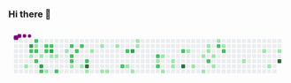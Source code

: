### Hi there 👋

<!--
**duytient31/duytient31** is a ✨ _special_ ✨ repository because its `README.md` (this file) appears on your GitHub profile.

Here are some ideas to get you started:

- 🔭 I’m currently working on ...
- 🌱 I’m currently learning ...
- 👯 I’m looking to collaborate on ...
- 🤔 I’m looking for help with ...
- 💬 Ask me about ...
- 📫 How to reach me: ...
- 😄 Pronouns: ...
- ⚡ Fun fact: ...
-->

<svg viewBox="-16 -32 880 192" width="880" height="192" xmlns="http://www.w3.org/2000/svg"><style>@keyframes c0{15.25%{fill:var(--c1)}15.27%,to{fill:var(--ce)}}@keyframes c1{73.19%{fill:var(--c3)}73.21%,to{fill:var(--ce)}}@keyframes c2{68.44%{fill:var(--c2)}68.46%,to{fill:var(--ce)}}@keyframes c3{1.43%{fill:var(--c1)}1.45%,to{fill:var(--ce)}}@keyframes c4{47.62%{fill:var(--c2)}47.64%,to{fill:var(--ce)}}@keyframes c5{47.41%{fill:var(--c1)}47.43%,to{fill:var(--ce)}}@keyframes c6{68.24%{fill:var(--c2)}68.26%,to{fill:var(--ce)}}@keyframes c7{69.06%{fill:var(--c2)}69.08%,to{fill:var(--ce)}}@keyframes c8{1.85%{fill:var(--c1)}1.87%,to{fill:var(--ce)}}@keyframes c9{71.12%{fill:var(--c3)}71.14%,to{fill:var(--ce)}}@keyframes ca{69.68%{fill:var(--c2)}69.7%,to{fill:var(--ce)}}@keyframes cb{48.24%{fill:var(--c2)}48.26%,to{fill:var(--ce)}}@keyframes cc{67.83%{fill:var(--c2)}67.85%,to{fill:var(--ce)}}@keyframes cd{13.8%{fill:var(--c1)}13.82%,to{fill:var(--ce)}}@keyframes ce{48.44%{fill:var(--c2)}48.46%,to{fill:var(--ce)}}@keyframes cf{72.15%{fill:var(--c3)}72.17%,to{fill:var(--ce)}}@keyframes cg{2.26%{fill:var(--c1)}2.28%,to{fill:var(--ce)}}@keyframes ch{2.46%{fill:var(--c1)}2.48%,to{fill:var(--ce)}}@keyframes ci{70.3%{fill:var(--c2)}70.32%,to{fill:var(--ce)}}@keyframes cj{3.08%{fill:var(--c1)}3.1%,to{fill:var(--ce)}}@keyframes ck{49.27%{fill:var(--c2)}49.29%,to{fill:var(--ce)}}@keyframes cl{50.51%{fill:var(--c2)}50.53%,to{fill:var(--ce)}}@keyframes cm{50.71%{fill:var(--c2)}50.73%,to{fill:var(--ce)}}@keyframes cn{4.32%{fill:var(--c1)}4.34%,to{fill:var(--ce)}}@keyframes co{50.09%{fill:var(--c2)}50.11%,to{fill:var(--ce)}}@keyframes cp{49.68%{fill:var(--c2)}49.7%,to{fill:var(--ce)}}@keyframes cq{4.73%{fill:var(--c1)}4.75%,to{fill:var(--ce)}}@keyframes cr{51.33%{fill:var(--c2)}51.35%,to{fill:var(--ce)}}@keyframes cs{79.99%{fill:var(--c4)}80.01%,to{fill:var(--ce)}}@keyframes ct{5.14%{fill:var(--c1)}5.16%,to{fill:var(--ce)}}@keyframes cu{11.12%{fill:var(--c1)}11.14%,to{fill:var(--ce)}}@keyframes cv{10.51%{fill:var(--c1)}10.53%,to{fill:var(--ce)}}@keyframes cw{5.76%{fill:var(--c1)}5.78%,to{fill:var(--ce)}}@keyframes cx{5.97%{fill:var(--c1)}5.99%,to{fill:var(--ce)}}@keyframes cy{9.89%{fill:var(--c1)}9.91%,to{fill:var(--ce)}}@keyframes cz{52.98%{fill:var(--c2)}53%,to{fill:var(--ce)}}@keyframes c10{53.8%{fill:var(--c2)}53.82%,to{fill:var(--ce)}}@keyframes c11{7.41%{fill:var(--c1)}7.43%,to{fill:var(--ce)}}@keyframes c12{77.52%{fill:var(--c3)}77.54%,to{fill:var(--ce)}}@keyframes c13{7%{fill:var(--c1)}7.02%,to{fill:var(--ce)}}@keyframes c14{8.86%{fill:var(--c1)}8.88%,to{fill:var(--ce)}}@keyframes c15{8.65%{fill:var(--c1)}8.67%,to{fill:var(--ce)}}@keyframes c16{55.66%{fill:var(--c2)}55.68%,to{fill:var(--ce)}}@keyframes c17{23.29%{fill:var(--c1)}23.31%,to{fill:var(--ce)}}@keyframes c18{56.07%{fill:var(--c2)}56.09%,to{fill:var(--ce)}}@keyframes c19{22.88%{fill:var(--c1)}22.9%,to{fill:var(--ce)}}@keyframes c1a{21.43%{fill:var(--c1)}21.45%,to{fill:var(--ce)}}@keyframes c1b{22.26%{fill:var(--c1)}22.28%,to{fill:var(--ce)}}@keyframes c1c{22.05%{fill:var(--c1)}22.07%,to{fill:var(--ce)}}@keyframes c1d{57.72%{fill:var(--c2)}57.74%,to{fill:var(--ce)}}@keyframes c1e{83.91%{fill:var(--c4)}83.93%,to{fill:var(--ce)}}@keyframes c1f{25.76%{fill:var(--c1)}25.78%,to{fill:var(--ce)}}@keyframes c1g{31.54%{fill:var(--c1)}31.56%,to{fill:var(--ce)}}@keyframes c1h{29.47%{fill:var(--c1)}29.49%,to{fill:var(--ce)}}@keyframes c1i{30.09%{fill:var(--c1)}30.11%,to{fill:var(--ce)}}@keyframes c1j{26.79%{fill:var(--c1)}26.81%,to{fill:var(--ce)}}@keyframes c1k{26.59%{fill:var(--c1)}26.61%,to{fill:var(--ce)}}@keyframes c1l{59.17%{fill:var(--c2)}59.19%,to{fill:var(--ce)}}@keyframes c1m{29.06%{fill:var(--c1)}29.08%,to{fill:var(--ce)}}@keyframes c1n{30.71%{fill:var(--c1)}30.73%,to{fill:var(--ce)}}@keyframes c1o{27.41%{fill:var(--c1)}27.43%,to{fill:var(--ce)}}@keyframes c1p{60.61%{fill:var(--c2)}60.63%,to{fill:var(--ce)}}@keyframes c1q{27.83%{fill:var(--c1)}27.85%,to{fill:var(--ce)}}@keyframes c1r{60.2%{fill:var(--c2)}60.22%,to{fill:var(--ce)}}@keyframes c1s{34.22%{fill:var(--c1)}34.24%,to{fill:var(--ce)}}@keyframes c1t{36.28%{fill:var(--c1)}36.3%,to{fill:var(--ce)}}@keyframes c1u{35.45%{fill:var(--c1)}35.47%,to{fill:var(--ce)}}@keyframes c1v{36.9%{fill:var(--c1)}36.92%,to{fill:var(--ce)}}@keyframes c1w{88.03%{fill:var(--c4)}88.05%,to{fill:var(--ce)}}@keyframes u0{1.43%{transform:scale(0,1)}1.45%,1.85%{transform:scale(.03,1)}1.87%,2.26%{transform:scale(.05,1)}2.28%,2.46%{transform:scale(.08,1)}2.48%,3.08%{transform:scale(.1,1)}3.1%,4.32%{transform:scale(.13,1)}4.34%,4.73%{transform:scale(.15,1)}4.75%,5.14%{transform:scale(.18,1)}5.16%,5.76%{transform:scale(.21,1)}5.78%,5.97%{transform:scale(.23,1)}5.99%,7%{transform:scale(.26,1)}7.02%,7.41%{transform:scale(.28,1)}7.43%,8.65%{transform:scale(.31,1)}8.67%,8.86%{transform:scale(.33,1)}8.88%,9.89%{transform:scale(.36,1)}10.51%,9.91%{transform:scale(.38,1)}10.53%,11.12%{transform:scale(.41,1)}11.14%,13.8%{transform:scale(.44,1)}13.82%,15.25%{transform:scale(.46,1)}15.27%,21.43%{transform:scale(.49,1)}21.45%,22.05%{transform:scale(.51,1)}22.07%,22.26%{transform:scale(.54,1)}22.28%,22.88%{transform:scale(.56,1)}22.9%,23.29%{transform:scale(.59,1)}23.31%,25.76%{transform:scale(.62,1)}25.78%,26.59%{transform:scale(.64,1)}26.61%,26.79%{transform:scale(.67,1)}26.81%,27.41%{transform:scale(.69,1)}27.43%,27.83%{transform:scale(.72,1)}27.85%,29.06%{transform:scale(.74,1)}29.08%,29.47%{transform:scale(.77,1)}29.49%,30.09%{transform:scale(.79,1)}30.11%,30.71%{transform:scale(.82,1)}30.73%,31.54%{transform:scale(.85,1)}31.56%,34.22%{transform:scale(.87,1)}34.24%,35.45%{transform:scale(.9,1)}35.47%,36.28%{transform:scale(.92,1)}36.3%,36.9%{transform:scale(.95,1)}36.92%,47.41%{transform:scale(.97,1)}47.43%,to{transform:scale(1,1)}}@keyframes u1{47.62%{transform:scale(0,1)}47.64%,48.24%{transform:scale(.04,1)}48.26%,48.44%{transform:scale(.09,1)}48.46%,49.27%{transform:scale(.13,1)}49.29%,49.68%{transform:scale(.17,1)}49.7%,50.09%{transform:scale(.22,1)}50.11%,50.51%{transform:scale(.26,1)}50.53%,50.71%{transform:scale(.3,1)}50.73%,51.33%{transform:scale(.35,1)}51.35%,52.98%{transform:scale(.39,1)}53%,53.8%{transform:scale(.43,1)}53.82%,55.66%{transform:scale(.48,1)}55.68%,56.07%{transform:scale(.52,1)}56.09%,57.72%{transform:scale(.57,1)}57.74%,59.17%{transform:scale(.61,1)}59.19%,60.2%{transform:scale(.65,1)}60.22%,60.61%{transform:scale(.7,1)}60.63%,67.83%{transform:scale(.74,1)}67.85%,68.24%{transform:scale(.78,1)}68.26%,68.44%{transform:scale(.83,1)}68.46%,69.06%{transform:scale(.87,1)}69.08%,69.68%{transform:scale(.91,1)}69.7%,70.3%{transform:scale(.96,1)}70.32%,to{transform:scale(1,1)}}@keyframes u2{71.12%{transform:scale(0,1)}71.14%,72.15%{transform:scale(.25,1)}72.17%,73.19%{transform:scale(.5,1)}73.21%,77.52%{transform:scale(.75,1)}77.54%,to{transform:scale(1,1)}}@keyframes u3{79.99%{transform:scale(0,1)}80.01%,83.91%{transform:scale(.33,1)}83.93%,88.03%{transform:scale(.67,1)}88.05%,to{transform:scale(1,1)}}@keyframes s0{0%,99.79%{transform:translate(0,-16px)}.21%{transform:translate(0,0)}.62%{transform:translate(32px,0)}1.24%{transform:translate(32px,48px)}2.89%,3.71%{transform:translate(160px,48px)}3.09%{transform:translate(160px,32px)}3.3%{transform:translate(144px,32px)}3.51%{transform:translate(144px,48px)}4.12%{transform:translate(160px,80px)}4.74%{transform:translate(208px,80px)}4.95%{transform:translate(208px,96px)}7.01%{transform:translate(368px,96px)}7.22%{transform:translate(368px,80px)}53.2%,7.42%{transform:translate(352px,80px)}7.63%{transform:translate(352px,64px)}8.04%{transform:translate(384px,64px)}8.87%{transform:translate(384px,0)}9.69%{transform:translate(320px,0)}9.9%{transform:translate(320px,16px)}10.93%{transform:translate(240px,16px)}11.13%{transform:translate(240px,32px)}11.55%,49.9%{transform:translate(208px,32px)}11.75%{transform:translate(208px,48px)}11.96%{transform:translate(192px,48px)}12.37%{transform:translate(192px,80px)}13.61%{transform:translate(96px,80px)}14.02%{transform:translate(96px,112px)}14.43%,16.08%{transform:translate(64px,112px)}14.85%{transform:translate(64px,80px)}15.26%{transform:translate(32px,80px)}15.46%{transform:translate(32px,96px)}15.88%,69.48%{transform:translate(64px,96px)}21.24%{transform:translate(464px,112px)}21.44%{transform:translate(464px,96px)}21.86%{transform:translate(496px,96px)}22.47%{transform:translate(496px,48px)}22.89%{transform:translate(464px,48px)}23.09%{transform:translate(464px,64px)}23.51%{transform:translate(432px,64px)}23.92%{transform:translate(432px,32px)}24.95%{transform:translate(512px,32px)}25.15%{transform:translate(512px,16px)}25.57%{transform:translate(544px,16px)}25.77%{transform:translate(544px,32px)}26.6%,58.76%{transform:translate(608px,32px)}26.8%{transform:translate(608px,16px)}27.01%{transform:translate(624px,16px)}27.22%{transform:translate(624px,0)}27.63%,39.59%{transform:translate(656px,0)}27.84%,39.38%,60.41%{transform:translate(656px,16px)}28.04%{transform:translate(672px,16px)}28.45%{transform:translate(672px,48px)}29.48%,32.37%{transform:translate(592px,48px)}30.1%{transform:translate(592px,96px)}30.52%{transform:translate(624px,96px)}30.72%{transform:translate(624px,80px)}31.55%{transform:translate(560px,80px)}31.75%{transform:translate(560px,64px)}32.16%{transform:translate(592px,64px)}34.02%{transform:translate(720px,48px)}34.23%{transform:translate(720px,64px)}35.26%{transform:translate(800px,64px)}35.46%{transform:translate(800px,80px)}35.67%{transform:translate(784px,80px)}36.29%{transform:translate(784px,32px)}36.91%{transform:translate(832px,32px)}37.11%{transform:translate(832px,16px)}47.01%{transform:translate(80px,0)}47.22%{transform:translate(80px,16px)}47.42%{transform:translate(64px,16px)}47.63%,98.76%{transform:translate(64px,0)}48.04%{transform:translate(96px,0)}48.25%,67.63%{transform:translate(96px,16px)}49.69%{transform:translate(208px,16px)}50.31%{transform:translate(176px,32px)}50.72%{transform:translate(176px,64px)}52.78%{transform:translate(336px,64px)}52.99%{transform:translate(336px,80px)}54.02%{transform:translate(352px,16px)}55.26%{transform:translate(448px,16px)}56.08%{transform:translate(448px,80px)}56.91%{transform:translate(512px,80px)}57.11%{transform:translate(512px,64px)}57.32%{transform:translate(528px,64px)}57.73%{transform:translate(528px,32px)}59.18%{transform:translate(608px,64px)}59.79%{transform:translate(656px,64px)}67.84%{transform:translate(96px,32px)}68.45%,73.4%{transform:translate(48px,32px)}68.66%{transform:translate(48px,48px)}68.87%{transform:translate(64px,48px)}70.31%{transform:translate(128px,96px)}70.52%{transform:translate(128px,80px)}71.13%{transform:translate(80px,80px)}71.34%{transform:translate(80px,64px)}71.75%,97.32%{transform:translate(112px,64px)}72.37%{transform:translate(112px,16px)}73.2%{transform:translate(48px,16px)}77.53%{transform:translate(368px,32px)}77.73%{transform:translate(368px,48px)}79.59%{transform:translate(224px,48px)}80%{transform:translate(224px,80px)}87.84%{transform:translate(832px,80px)}88.04%{transform:translate(832px,64px)}97.73%{transform:translate(112px,32px)}98.35%{transform:translate(64px,32px)}98.97%{transform:translate(48px,0)}99.18%{transform:translate(48px,-16px)}}@keyframes s1{0%,99.79%{transform:translate(16px,-16px)}.21%{transform:translate(0,-16px)}.41%{transform:translate(0,0)}.82%{transform:translate(32px,0)}1.44%{transform:translate(32px,48px)}3.09%,3.92%{transform:translate(160px,48px)}3.3%{transform:translate(160px,32px)}3.51%{transform:translate(144px,32px)}3.71%{transform:translate(144px,48px)}4.33%{transform:translate(160px,80px)}4.95%{transform:translate(208px,80px)}5.15%{transform:translate(208px,96px)}7.22%{transform:translate(368px,96px)}7.42%{transform:translate(368px,80px)}53.4%,7.63%{transform:translate(352px,80px)}7.84%{transform:translate(352px,64px)}8.25%{transform:translate(384px,64px)}9.07%{transform:translate(384px,0)}9.9%{transform:translate(320px,0)}10.1%{transform:translate(320px,16px)}11.13%{transform:translate(240px,16px)}11.34%{transform:translate(240px,32px)}11.75%,50.1%{transform:translate(208px,32px)}11.96%{transform:translate(208px,48px)}12.16%{transform:translate(192px,48px)}12.58%{transform:translate(192px,80px)}13.81%{transform:translate(96px,80px)}14.23%{transform:translate(96px,112px)}14.64%,16.29%{transform:translate(64px,112px)}15.05%{transform:translate(64px,80px)}15.46%{transform:translate(32px,80px)}15.67%{transform:translate(32px,96px)}16.08%,69.69%{transform:translate(64px,96px)}21.44%{transform:translate(464px,112px)}21.65%{transform:translate(464px,96px)}22.06%{transform:translate(496px,96px)}22.68%{transform:translate(496px,48px)}23.09%{transform:translate(464px,48px)}23.3%{transform:translate(464px,64px)}23.71%{transform:translate(432px,64px)}24.12%{transform:translate(432px,32px)}25.15%{transform:translate(512px,32px)}25.36%{transform:translate(512px,16px)}25.77%{transform:translate(544px,16px)}25.98%{transform:translate(544px,32px)}26.8%,58.97%{transform:translate(608px,32px)}27.01%{transform:translate(608px,16px)}27.22%{transform:translate(624px,16px)}27.42%{transform:translate(624px,0)}27.84%,39.79%{transform:translate(656px,0)}28.04%,39.59%,60.62%{transform:translate(656px,16px)}28.25%{transform:translate(672px,16px)}28.66%{transform:translate(672px,48px)}29.69%,32.58%{transform:translate(592px,48px)}30.31%{transform:translate(592px,96px)}30.72%{transform:translate(624px,96px)}30.93%{transform:translate(624px,80px)}31.75%{transform:translate(560px,80px)}31.96%{transform:translate(560px,64px)}32.37%{transform:translate(592px,64px)}34.23%{transform:translate(720px,48px)}34.43%{transform:translate(720px,64px)}35.46%{transform:translate(800px,64px)}35.67%{transform:translate(800px,80px)}35.88%{transform:translate(784px,80px)}36.49%{transform:translate(784px,32px)}37.11%{transform:translate(832px,32px)}37.32%{transform:translate(832px,16px)}47.22%{transform:translate(80px,0)}47.42%{transform:translate(80px,16px)}47.63%{transform:translate(64px,16px)}47.84%,98.97%{transform:translate(64px,0)}48.25%{transform:translate(96px,0)}48.45%,67.84%{transform:translate(96px,16px)}49.9%{transform:translate(208px,16px)}50.52%{transform:translate(176px,32px)}50.93%{transform:translate(176px,64px)}52.99%{transform:translate(336px,64px)}53.2%{transform:translate(336px,80px)}54.23%{transform:translate(352px,16px)}55.46%{transform:translate(448px,16px)}56.29%{transform:translate(448px,80px)}57.11%{transform:translate(512px,80px)}57.32%{transform:translate(512px,64px)}57.53%{transform:translate(528px,64px)}57.94%{transform:translate(528px,32px)}59.38%{transform:translate(608px,64px)}60%{transform:translate(656px,64px)}68.04%{transform:translate(96px,32px)}68.66%,73.61%{transform:translate(48px,32px)}68.87%{transform:translate(48px,48px)}69.07%{transform:translate(64px,48px)}70.52%{transform:translate(128px,96px)}70.72%{transform:translate(128px,80px)}71.34%{transform:translate(80px,80px)}71.55%{transform:translate(80px,64px)}71.96%,97.53%{transform:translate(112px,64px)}72.58%{transform:translate(112px,16px)}73.4%{transform:translate(48px,16px)}77.73%{transform:translate(368px,32px)}77.94%{transform:translate(368px,48px)}79.79%{transform:translate(224px,48px)}80.21%{transform:translate(224px,80px)}88.04%{transform:translate(832px,80px)}88.25%{transform:translate(832px,64px)}97.94%{transform:translate(112px,32px)}98.56%{transform:translate(64px,32px)}99.18%{transform:translate(48px,0)}99.38%{transform:translate(48px,-16px)}}@keyframes s2{0%,99.79%{transform:translate(32px,-16px)}.41%{transform:translate(0,-16px)}.62%{transform:translate(0,0)}1.03%{transform:translate(32px,0)}1.65%{transform:translate(32px,48px)}3.3%,4.12%{transform:translate(160px,48px)}3.51%{transform:translate(160px,32px)}3.71%{transform:translate(144px,32px)}3.92%{transform:translate(144px,48px)}4.54%{transform:translate(160px,80px)}5.15%{transform:translate(208px,80px)}5.36%{transform:translate(208px,96px)}7.42%{transform:translate(368px,96px)}7.63%{transform:translate(368px,80px)}53.61%,7.84%{transform:translate(352px,80px)}8.04%{transform:translate(352px,64px)}8.45%{transform:translate(384px,64px)}9.28%{transform:translate(384px,0)}10.1%{transform:translate(320px,0)}10.31%{transform:translate(320px,16px)}11.34%{transform:translate(240px,16px)}11.55%{transform:translate(240px,32px)}11.96%,50.31%{transform:translate(208px,32px)}12.16%{transform:translate(208px,48px)}12.37%{transform:translate(192px,48px)}12.78%{transform:translate(192px,80px)}14.02%{transform:translate(96px,80px)}14.43%{transform:translate(96px,112px)}14.85%,16.49%{transform:translate(64px,112px)}15.26%{transform:translate(64px,80px)}15.67%{transform:translate(32px,80px)}15.88%{transform:translate(32px,96px)}16.29%,69.9%{transform:translate(64px,96px)}21.65%{transform:translate(464px,112px)}21.86%{transform:translate(464px,96px)}22.27%{transform:translate(496px,96px)}22.89%{transform:translate(496px,48px)}23.3%{transform:translate(464px,48px)}23.51%{transform:translate(464px,64px)}23.92%{transform:translate(432px,64px)}24.33%{transform:translate(432px,32px)}25.36%{transform:translate(512px,32px)}25.57%{transform:translate(512px,16px)}25.98%{transform:translate(544px,16px)}26.19%{transform:translate(544px,32px)}27.01%,59.18%{transform:translate(608px,32px)}27.22%{transform:translate(608px,16px)}27.42%{transform:translate(624px,16px)}27.63%{transform:translate(624px,0)}28.04%,40%{transform:translate(656px,0)}28.25%,39.79%,60.82%{transform:translate(656px,16px)}28.45%{transform:translate(672px,16px)}28.87%{transform:translate(672px,48px)}29.9%,32.78%{transform:translate(592px,48px)}30.52%{transform:translate(592px,96px)}30.93%{transform:translate(624px,96px)}31.13%{transform:translate(624px,80px)}31.96%{transform:translate(560px,80px)}32.16%{transform:translate(560px,64px)}32.58%{transform:translate(592px,64px)}34.43%{transform:translate(720px,48px)}34.64%{transform:translate(720px,64px)}35.67%{transform:translate(800px,64px)}35.88%{transform:translate(800px,80px)}36.08%{transform:translate(784px,80px)}36.7%{transform:translate(784px,32px)}37.32%{transform:translate(832px,32px)}37.53%{transform:translate(832px,16px)}47.42%{transform:translate(80px,0)}47.63%{transform:translate(80px,16px)}47.84%{transform:translate(64px,16px)}48.04%,99.18%{transform:translate(64px,0)}48.45%{transform:translate(96px,0)}48.66%,68.04%{transform:translate(96px,16px)}50.1%{transform:translate(208px,16px)}50.72%{transform:translate(176px,32px)}51.13%{transform:translate(176px,64px)}53.2%{transform:translate(336px,64px)}53.4%{transform:translate(336px,80px)}54.43%{transform:translate(352px,16px)}55.67%{transform:translate(448px,16px)}56.49%{transform:translate(448px,80px)}57.32%{transform:translate(512px,80px)}57.53%{transform:translate(512px,64px)}57.73%{transform:translate(528px,64px)}58.14%{transform:translate(528px,32px)}59.59%{transform:translate(608px,64px)}60.21%{transform:translate(656px,64px)}68.25%{transform:translate(96px,32px)}68.87%,73.81%{transform:translate(48px,32px)}69.07%{transform:translate(48px,48px)}69.28%{transform:translate(64px,48px)}70.72%{transform:translate(128px,96px)}70.93%{transform:translate(128px,80px)}71.55%{transform:translate(80px,80px)}71.75%{transform:translate(80px,64px)}72.16%,97.73%{transform:translate(112px,64px)}72.78%{transform:translate(112px,16px)}73.61%{transform:translate(48px,16px)}77.94%{transform:translate(368px,32px)}78.14%{transform:translate(368px,48px)}80%{transform:translate(224px,48px)}80.41%{transform:translate(224px,80px)}88.25%{transform:translate(832px,80px)}88.45%{transform:translate(832px,64px)}98.14%{transform:translate(112px,32px)}98.76%{transform:translate(64px,32px)}99.38%{transform:translate(48px,0)}99.59%{transform:translate(48px,-16px)}}@keyframes s3{0%,99.79%{transform:translate(48px,-16px)}.62%{transform:translate(0,-16px)}.82%{transform:translate(0,0)}1.24%{transform:translate(32px,0)}1.86%{transform:translate(32px,48px)}3.51%,4.33%{transform:translate(160px,48px)}3.71%{transform:translate(160px,32px)}3.92%{transform:translate(144px,32px)}4.12%{transform:translate(144px,48px)}4.74%{transform:translate(160px,80px)}5.36%{transform:translate(208px,80px)}5.57%{transform:translate(208px,96px)}7.63%{transform:translate(368px,96px)}7.84%{transform:translate(368px,80px)}53.81%,8.04%{transform:translate(352px,80px)}8.25%{transform:translate(352px,64px)}8.66%{transform:translate(384px,64px)}9.48%{transform:translate(384px,0)}10.31%{transform:translate(320px,0)}10.52%{transform:translate(320px,16px)}11.55%{transform:translate(240px,16px)}11.75%{transform:translate(240px,32px)}12.16%,50.52%{transform:translate(208px,32px)}12.37%{transform:translate(208px,48px)}12.58%{transform:translate(192px,48px)}12.99%{transform:translate(192px,80px)}14.23%{transform:translate(96px,80px)}14.64%{transform:translate(96px,112px)}15.05%,16.7%{transform:translate(64px,112px)}15.46%{transform:translate(64px,80px)}15.88%{transform:translate(32px,80px)}16.08%{transform:translate(32px,96px)}16.49%,70.1%{transform:translate(64px,96px)}21.86%{transform:translate(464px,112px)}22.06%{transform:translate(464px,96px)}22.47%{transform:translate(496px,96px)}23.09%{transform:translate(496px,48px)}23.51%{transform:translate(464px,48px)}23.71%{transform:translate(464px,64px)}24.12%{transform:translate(432px,64px)}24.54%{transform:translate(432px,32px)}25.57%{transform:translate(512px,32px)}25.77%{transform:translate(512px,16px)}26.19%{transform:translate(544px,16px)}26.39%{transform:translate(544px,32px)}27.22%,59.38%{transform:translate(608px,32px)}27.42%{transform:translate(608px,16px)}27.63%{transform:translate(624px,16px)}27.84%{transform:translate(624px,0)}28.25%,40.21%{transform:translate(656px,0)}28.45%,40%,61.03%{transform:translate(656px,16px)}28.66%{transform:translate(672px,16px)}29.07%{transform:translate(672px,48px)}30.1%,32.99%{transform:translate(592px,48px)}30.72%{transform:translate(592px,96px)}31.13%{transform:translate(624px,96px)}31.34%{transform:translate(624px,80px)}32.16%{transform:translate(560px,80px)}32.37%{transform:translate(560px,64px)}32.78%{transform:translate(592px,64px)}34.64%{transform:translate(720px,48px)}34.85%{transform:translate(720px,64px)}35.88%{transform:translate(800px,64px)}36.08%{transform:translate(800px,80px)}36.29%{transform:translate(784px,80px)}36.91%{transform:translate(784px,32px)}37.53%{transform:translate(832px,32px)}37.73%{transform:translate(832px,16px)}47.63%{transform:translate(80px,0)}47.84%{transform:translate(80px,16px)}48.04%{transform:translate(64px,16px)}48.25%,99.38%{transform:translate(64px,0)}48.66%{transform:translate(96px,0)}48.87%,68.25%{transform:translate(96px,16px)}50.31%{transform:translate(208px,16px)}50.93%{transform:translate(176px,32px)}51.34%{transform:translate(176px,64px)}53.4%{transform:translate(336px,64px)}53.61%{transform:translate(336px,80px)}54.64%{transform:translate(352px,16px)}55.88%{transform:translate(448px,16px)}56.7%{transform:translate(448px,80px)}57.53%{transform:translate(512px,80px)}57.73%{transform:translate(512px,64px)}57.94%{transform:translate(528px,64px)}58.35%{transform:translate(528px,32px)}59.79%{transform:translate(608px,64px)}60.41%{transform:translate(656px,64px)}68.45%{transform:translate(96px,32px)}69.07%,74.02%{transform:translate(48px,32px)}69.28%{transform:translate(48px,48px)}69.48%{transform:translate(64px,48px)}70.93%{transform:translate(128px,96px)}71.13%{transform:translate(128px,80px)}71.75%{transform:translate(80px,80px)}71.96%{transform:translate(80px,64px)}72.37%,97.94%{transform:translate(112px,64px)}72.99%{transform:translate(112px,16px)}73.81%{transform:translate(48px,16px)}78.14%{transform:translate(368px,32px)}78.35%{transform:translate(368px,48px)}80.21%{transform:translate(224px,48px)}80.62%{transform:translate(224px,80px)}88.45%{transform:translate(832px,80px)}88.66%{transform:translate(832px,64px)}98.35%{transform:translate(112px,32px)}98.97%{transform:translate(64px,32px)}99.59%{transform:translate(48px,0)}}:root{--cb:#1b1f230a;--cs:purple;--ce:#ebedf0;--c0:#ebedf0;--c1:#9be9a8;--c2:#40c463;--c3:#30a14e;--c4:#216e39}.c{shape-rendering:geometricPrecision;rx:2;ry:2;fill:var(--ce);stroke-width:1px;stroke:var(--cb);animation:none 48500ms linear infinite}.c.c0{fill:var(--c1);animation-name:c0}.c.c1{fill:var(--c3);animation-name:c1}.c.c2{fill:var(--c2);animation-name:c2}.c.c3{fill:var(--c1);animation-name:c3}.c.c4{fill:var(--c2);animation-name:c4}.c.c5{fill:var(--c1);animation-name:c5}.c.c6,.c.c7{fill:var(--c2);animation-name:c6}.c.c7{animation-name:c7}.c.c8{fill:var(--c1);animation-name:c8}.c.c9{fill:var(--c3);animation-name:c9}.c.ca,.c.cb,.c.cc{fill:var(--c2);animation-name:ca}.c.cb,.c.cc{animation-name:cb}.c.cc{animation-name:cc}.c.cd{fill:var(--c1);animation-name:cd}.c.ce{fill:var(--c2);animation-name:ce}.c.cf{fill:var(--c3);animation-name:cf}.c.cg,.c.ch{fill:var(--c1);animation-name:cg}.c.ch{animation-name:ch}.c.ci{fill:var(--c2);animation-name:ci}.c.cj{fill:var(--c1);animation-name:cj}.c.ck,.c.cl,.c.cm{fill:var(--c2);animation-name:ck}.c.cl,.c.cm{animation-name:cl}.c.cm{animation-name:cm}.c.cn{fill:var(--c1);animation-name:cn}.c.co,.c.cp{fill:var(--c2);animation-name:co}.c.cp{animation-name:cp}.c.cq{fill:var(--c1);animation-name:cq}.c.cr{fill:var(--c2);animation-name:cr}.c.cs{fill:var(--c4);animation-name:cs}.c.ct,.c.cu,.c.cv{fill:var(--c1);animation-name:ct}.c.cu,.c.cv{animation-name:cu}.c.cv{animation-name:cv}.c.cw,.c.cx,.c.cy{fill:var(--c1);animation-name:cw}.c.cx,.c.cy{animation-name:cx}.c.cy{animation-name:cy}.c.c10,.c.cz{fill:var(--c2);animation-name:cz}.c.c10{animation-name:c10}.c.c11{fill:var(--c1);animation-name:c11}.c.c12{fill:var(--c3);animation-name:c12}.c.c13,.c.c14,.c.c15{fill:var(--c1);animation-name:c13}.c.c14,.c.c15{animation-name:c14}.c.c15{animation-name:c15}.c.c16{fill:var(--c2);animation-name:c16}.c.c17{fill:var(--c1);animation-name:c17}.c.c18{fill:var(--c2);animation-name:c18}.c.c19{fill:var(--c1);animation-name:c19}.c.c1a,.c.c1b,.c.c1c{fill:var(--c1);animation-name:c1a}.c.c1b,.c.c1c{animation-name:c1b}.c.c1c{animation-name:c1c}.c.c1d{fill:var(--c2);animation-name:c1d}.c.c1e{fill:var(--c4);animation-name:c1e}.c.c1f,.c.c1g,.c.c1h{fill:var(--c1);animation-name:c1f}.c.c1g,.c.c1h{animation-name:c1g}.c.c1h{animation-name:c1h}.c.c1i,.c.c1j,.c.c1k{fill:var(--c1);animation-name:c1i}.c.c1j,.c.c1k{animation-name:c1j}.c.c1k{animation-name:c1k}.c.c1l{fill:var(--c2);animation-name:c1l}.c.c1m,.c.c1n,.c.c1o{fill:var(--c1);animation-name:c1m}.c.c1n,.c.c1o{animation-name:c1n}.c.c1o{animation-name:c1o}.c.c1p{fill:var(--c2);animation-name:c1p}.c.c1q{fill:var(--c1);animation-name:c1q}.c.c1r{fill:var(--c2);animation-name:c1r}.c.c1s{fill:var(--c1);animation-name:c1s}.c.c1t,.c.c1u,.c.c1v{fill:var(--c1);animation-name:c1t}.c.c1u,.c.c1v{animation-name:c1u}.c.c1v{animation-name:c1v}.c.c1w{fill:var(--c4);animation-name:c1w}.s,.u{animation:none linear 48500ms infinite}.u,.u.u0{transform-origin:0 0}.u{transform:scale(0,1)}.u.u0{fill:var(--c1);animation-name:u0}.u.u1{fill:var(--c2);animation-name:u1;transform-origin:479.3px 0}.u.u2{fill:var(--c3);animation-name:u2;transform-origin:762px 0}.u.u3{fill:var(--c4);animation-name:u3;transform-origin:811.1px 0}.s{shape-rendering:geometricPrecision;fill:var(--cs)}.s.s0{transform:translate(0,-16px);animation-name:s0}.s.s1{transform:translate(16px,-16px);animation-name:s1}.s.s2{transform:translate(32px,-16px);animation-name:s2}.s.s3{transform:translate(48px,-16px);animation-name:s3}</style><rect class="c" x="2" y="2" width="12" height="12"/><rect class="c" x="2" y="18" width="12" height="12"/><rect class="c" x="2" y="34" width="12" height="12"/><rect class="c" x="2" y="50" width="12" height="12"/><rect class="c" x="2" y="66" width="12" height="12"/><rect class="c" x="2" y="82" width="12" height="12"/><rect class="c" x="2" y="98" width="12" height="12"/><rect class="c" x="18" y="2" width="12" height="12"/><rect class="c" x="18" y="18" width="12" height="12"/><rect class="c" x="18" y="34" width="12" height="12"/><rect class="c" x="18" y="50" width="12" height="12"/><rect class="c" x="18" y="66" width="12" height="12"/><rect class="c" x="18" y="82" width="12" height="12"/><rect class="c" x="18" y="98" width="12" height="12"/><rect class="c" x="34" y="2" width="12" height="12"/><rect class="c" x="34" y="18" width="12" height="12"/><rect class="c" x="34" y="34" width="12" height="12"/><rect class="c" x="34" y="50" width="12" height="12"/><rect class="c" x="34" y="66" width="12" height="12"/><rect class="c c0" x="34" y="82" width="12" height="12"/><rect class="c" x="34" y="98" width="12" height="12"/><rect class="c" x="50" y="2" width="12" height="12"/><rect class="c c1" x="50" y="18" width="12" height="12"/><rect class="c c2" x="50" y="34" width="12" height="12"/><rect class="c c3" x="50" y="50" width="12" height="12"/><rect class="c" x="50" y="66" width="12" height="12"/><rect class="c" x="50" y="82" width="12" height="12"/><rect class="c" x="50" y="98" width="12" height="12"/><rect class="c c4" x="66" y="2" width="12" height="12"/><rect class="c c5" x="66" y="18" width="12" height="12"/><rect class="c c6" x="66" y="34" width="12" height="12"/><rect class="c" x="66" y="50" width="12" height="12"/><rect class="c c7" x="66" y="66" width="12" height="12"/><rect class="c" x="66" y="82" width="12" height="12"/><rect class="c" x="66" y="98" width="12" height="12"/><rect class="c" x="82" y="2" width="12" height="12"/><rect class="c" x="82" y="18" width="12" height="12"/><rect class="c" x="82" y="34" width="12" height="12"/><rect class="c c8" x="82" y="50" width="12" height="12"/><rect class="c" x="82" y="66" width="12" height="12"/><rect class="c c9" x="82" y="82" width="12" height="12"/><rect class="c ca" x="82" y="98" width="12" height="12"/><rect class="c" x="98" y="2" width="12" height="12"/><rect class="c cb" x="98" y="18" width="12" height="12"/><rect class="c cc" x="98" y="34" width="12" height="12"/><rect class="c" x="98" y="50" width="12" height="12"/><rect class="c" x="98" y="66" width="12" height="12"/><rect class="c" x="98" y="82" width="12" height="12"/><rect class="c cd" x="98" y="98" width="12" height="12"/><rect class="c" x="114" y="2" width="12" height="12"/><rect class="c ce" x="114" y="18" width="12" height="12"/><rect class="c cf" x="114" y="34" width="12" height="12"/><rect class="c cg" x="114" y="50" width="12" height="12"/><rect class="c" x="114" y="66" width="12" height="12"/><rect class="c" x="114" y="82" width="12" height="12"/><rect class="c" x="114" y="98" width="12" height="12"/><rect class="c" x="130" y="2" width="12" height="12"/><rect class="c" x="130" y="18" width="12" height="12"/><rect class="c" x="130" y="34" width="12" height="12"/><rect class="c ch" x="130" y="50" width="12" height="12"/><rect class="c" x="130" y="66" width="12" height="12"/><rect class="c" x="130" y="82" width="12" height="12"/><rect class="c ci" x="130" y="98" width="12" height="12"/><rect class="c" x="146" y="2" width="12" height="12"/><rect class="c" x="146" y="18" width="12" height="12"/><rect class="c" x="146" y="34" width="12" height="12"/><rect class="c" x="146" y="50" width="12" height="12"/><rect class="c" x="146" y="66" width="12" height="12"/><rect class="c" x="146" y="82" width="12" height="12"/><rect class="c" x="146" y="98" width="12" height="12"/><rect class="c" x="162" y="2" width="12" height="12"/><rect class="c" x="162" y="18" width="12" height="12"/><rect class="c cj" x="162" y="34" width="12" height="12"/><rect class="c" x="162" y="50" width="12" height="12"/><rect class="c" x="162" y="66" width="12" height="12"/><rect class="c" x="162" y="82" width="12" height="12"/><rect class="c" x="162" y="98" width="12" height="12"/><rect class="c" x="178" y="2" width="12" height="12"/><rect class="c ck" x="178" y="18" width="12" height="12"/><rect class="c" x="178" y="34" width="12" height="12"/><rect class="c cl" x="178" y="50" width="12" height="12"/><rect class="c cm" x="178" y="66" width="12" height="12"/><rect class="c cn" x="178" y="82" width="12" height="12"/><rect class="c" x="178" y="98" width="12" height="12"/><rect class="c" x="194" y="2" width="12" height="12"/><rect class="c" x="194" y="18" width="12" height="12"/><rect class="c co" x="194" y="34" width="12" height="12"/><rect class="c" x="194" y="50" width="12" height="12"/><rect class="c" x="194" y="66" width="12" height="12"/><rect class="c" x="194" y="82" width="12" height="12"/><rect class="c" x="194" y="98" width="12" height="12"/><rect class="c" x="210" y="2" width="12" height="12"/><rect class="c cp" x="210" y="18" width="12" height="12"/><rect class="c" x="210" y="34" width="12" height="12"/><rect class="c" x="210" y="50" width="12" height="12"/><rect class="c" x="210" y="66" width="12" height="12"/><rect class="c cq" x="210" y="82" width="12" height="12"/><rect class="c" x="210" y="98" width="12" height="12"/><rect class="c" x="226" y="2" width="12" height="12"/><rect class="c" x="226" y="18" width="12" height="12"/><rect class="c" x="226" y="34" width="12" height="12"/><rect class="c" x="226" y="50" width="12" height="12"/><rect class="c cr" x="226" y="66" width="12" height="12"/><rect class="c cs" x="226" y="82" width="12" height="12"/><rect class="c ct" x="226" y="98" width="12" height="12"/><rect class="c" x="242" y="2" width="12" height="12"/><rect class="c" x="242" y="18" width="12" height="12"/><rect class="c cu" x="242" y="34" width="12" height="12"/><rect class="c" x="242" y="50" width="12" height="12"/><rect class="c" x="242" y="66" width="12" height="12"/><rect class="c" x="242" y="82" width="12" height="12"/><rect class="c" x="242" y="98" width="12" height="12"/><rect class="c" x="258" y="2" width="12" height="12"/><rect class="c" x="258" y="18" width="12" height="12"/><rect class="c" x="258" y="34" width="12" height="12"/><rect class="c" x="258" y="50" width="12" height="12"/><rect class="c" x="258" y="66" width="12" height="12"/><rect class="c" x="258" y="82" width="12" height="12"/><rect class="c" x="258" y="98" width="12" height="12"/><rect class="c" x="274" y="2" width="12" height="12"/><rect class="c cv" x="274" y="18" width="12" height="12"/><rect class="c" x="274" y="34" width="12" height="12"/><rect class="c" x="274" y="50" width="12" height="12"/><rect class="c" x="274" y="66" width="12" height="12"/><rect class="c" x="274" y="82" width="12" height="12"/><rect class="c cw" x="274" y="98" width="12" height="12"/><rect class="c" x="290" y="2" width="12" height="12"/><rect class="c" x="290" y="18" width="12" height="12"/><rect class="c" x="290" y="34" width="12" height="12"/><rect class="c" x="290" y="50" width="12" height="12"/><rect class="c" x="290" y="66" width="12" height="12"/><rect class="c" x="290" y="82" width="12" height="12"/><rect class="c cx" x="290" y="98" width="12" height="12"/><rect class="c" x="306" y="2" width="12" height="12"/><rect class="c" x="306" y="18" width="12" height="12"/><rect class="c" x="306" y="34" width="12" height="12"/><rect class="c" x="306" y="50" width="12" height="12"/><rect class="c" x="306" y="66" width="12" height="12"/><rect class="c" x="306" y="82" width="12" height="12"/><rect class="c" x="306" y="98" width="12" height="12"/><rect class="c" x="322" y="2" width="12" height="12"/><rect class="c cy" x="322" y="18" width="12" height="12"/><rect class="c" x="322" y="34" width="12" height="12"/><rect class="c" x="322" y="50" width="12" height="12"/><rect class="c" x="322" y="66" width="12" height="12"/><rect class="c" x="322" y="82" width="12" height="12"/><rect class="c" x="322" y="98" width="12" height="12"/><rect class="c" x="338" y="2" width="12" height="12"/><rect class="c" x="338" y="18" width="12" height="12"/><rect class="c" x="338" y="34" width="12" height="12"/><rect class="c" x="338" y="50" width="12" height="12"/><rect class="c" x="338" y="66" width="12" height="12"/><rect class="c cz" x="338" y="82" width="12" height="12"/><rect class="c" x="338" y="98" width="12" height="12"/><rect class="c" x="354" y="2" width="12" height="12"/><rect class="c" x="354" y="18" width="12" height="12"/><rect class="c c10" x="354" y="34" width="12" height="12"/><rect class="c" x="354" y="50" width="12" height="12"/><rect class="c" x="354" y="66" width="12" height="12"/><rect class="c c11" x="354" y="82" width="12" height="12"/><rect class="c" x="354" y="98" width="12" height="12"/><rect class="c" x="370" y="2" width="12" height="12"/><rect class="c" x="370" y="18" width="12" height="12"/><rect class="c c12" x="370" y="34" width="12" height="12"/><rect class="c" x="370" y="50" width="12" height="12"/><rect class="c" x="370" y="66" width="12" height="12"/><rect class="c" x="370" y="82" width="12" height="12"/><rect class="c c13" x="370" y="98" width="12" height="12"/><rect class="c c14" x="386" y="2" width="12" height="12"/><rect class="c c15" x="386" y="18" width="12" height="12"/><rect class="c" x="386" y="34" width="12" height="12"/><rect class="c" x="386" y="50" width="12" height="12"/><rect class="c" x="386" y="66" width="12" height="12"/><rect class="c" x="386" y="82" width="12" height="12"/><rect class="c" x="386" y="98" width="12" height="12"/><rect class="c" x="402" y="2" width="12" height="12"/><rect class="c" x="402" y="18" width="12" height="12"/><rect class="c" x="402" y="34" width="12" height="12"/><rect class="c" x="402" y="50" width="12" height="12"/><rect class="c" x="402" y="66" width="12" height="12"/><rect class="c" x="402" y="82" width="12" height="12"/><rect class="c" x="402" y="98" width="12" height="12"/><rect class="c" x="418" y="2" width="12" height="12"/><rect class="c" x="418" y="18" width="12" height="12"/><rect class="c" x="418" y="34" width="12" height="12"/><rect class="c" x="418" y="50" width="12" height="12"/><rect class="c" x="418" y="66" width="12" height="12"/><rect class="c" x="418" y="82" width="12" height="12"/><rect class="c" x="418" y="98" width="12" height="12"/><rect class="c" x="434" y="2" width="12" height="12"/><rect class="c" x="434" y="18" width="12" height="12"/><rect class="c" x="434" y="34" width="12" height="12"/><rect class="c" x="434" y="50" width="12" height="12"/><rect class="c" x="434" y="66" width="12" height="12"/><rect class="c" x="434" y="82" width="12" height="12"/><rect class="c" x="434" y="98" width="12" height="12"/><rect class="c" x="450" y="2" width="12" height="12"/><rect class="c" x="450" y="18" width="12" height="12"/><rect class="c" x="450" y="34" width="12" height="12"/><rect class="c c16" x="450" y="50" width="12" height="12"/><rect class="c c17" x="450" y="66" width="12" height="12"/><rect class="c c18" x="450" y="82" width="12" height="12"/><rect class="c" x="450" y="98" width="12" height="12"/><rect class="c" x="466" y="2" width="12" height="12"/><rect class="c" x="466" y="18" width="12" height="12"/><rect class="c" x="466" y="34" width="12" height="12"/><rect class="c c19" x="466" y="50" width="12" height="12"/><rect class="c" x="466" y="66" width="12" height="12"/><rect class="c" x="466" y="82" width="12" height="12"/><rect class="c c1a" x="466" y="98" width="12" height="12"/><rect class="c" x="482" y="2" width="12" height="12"/><rect class="c" x="482" y="18" width="12" height="12"/><rect class="c" x="482" y="34" width="12" height="12"/><rect class="c" x="482" y="50" width="12" height="12"/><rect class="c" x="482" y="66" width="12" height="12"/><rect class="c" x="482" y="82" width="12" height="12"/><rect class="c" x="482" y="98" width="12" height="12"/><rect class="c" x="498" y="2" width="12" height="12"/><rect class="c" x="498" y="18" width="12" height="12"/><rect class="c" x="498" y="34" width="12" height="12"/><rect class="c" x="498" y="50" width="12" height="12"/><rect class="c c1b" x="498" y="66" width="12" height="12"/><rect class="c c1c" x="498" y="82" width="12" height="12"/><rect class="c" x="498" y="98" width="12" height="12"/><rect class="c" x="514" y="2" width="12" height="12"/><rect class="c" x="514" y="18" width="12" height="12"/><rect class="c" x="514" y="34" width="12" height="12"/><rect class="c" x="514" y="50" width="12" height="12"/><rect class="c" x="514" y="66" width="12" height="12"/><rect class="c" x="514" y="82" width="12" height="12"/><rect class="c" x="514" y="98" width="12" height="12"/><rect class="c" x="530" y="2" width="12" height="12"/><rect class="c" x="530" y="18" width="12" height="12"/><rect class="c c1d" x="530" y="34" width="12" height="12"/><rect class="c" x="530" y="50" width="12" height="12"/><rect class="c" x="530" y="66" width="12" height="12"/><rect class="c c1e" x="530" y="82" width="12" height="12"/><rect class="c" x="530" y="98" width="12" height="12"/><rect class="c" x="546" y="2" width="12" height="12"/><rect class="c" x="546" y="18" width="12" height="12"/><rect class="c c1f" x="546" y="34" width="12" height="12"/><rect class="c" x="546" y="50" width="12" height="12"/><rect class="c" x="546" y="66" width="12" height="12"/><rect class="c" x="546" y="82" width="12" height="12"/><rect class="c" x="546" y="98" width="12" height="12"/><rect class="c" x="562" y="2" width="12" height="12"/><rect class="c" x="562" y="18" width="12" height="12"/><rect class="c" x="562" y="34" width="12" height="12"/><rect class="c" x="562" y="50" width="12" height="12"/><rect class="c" x="562" y="66" width="12" height="12"/><rect class="c c1g" x="562" y="82" width="12" height="12"/><rect class="c" x="562" y="98" width="12" height="12"/><rect class="c" x="578" y="2" width="12" height="12"/><rect class="c" x="578" y="18" width="12" height="12"/><rect class="c" x="578" y="34" width="12" height="12"/><rect class="c" x="578" y="50" width="12" height="12"/><rect class="c" x="578" y="66" width="12" height="12"/><rect class="c" x="578" y="82" width="12" height="12"/><rect class="c" x="578" y="98" width="12" height="12"/><rect class="c" x="594" y="2" width="12" height="12"/><rect class="c" x="594" y="18" width="12" height="12"/><rect class="c" x="594" y="34" width="12" height="12"/><rect class="c c1h" x="594" y="50" width="12" height="12"/><rect class="c" x="594" y="66" width="12" height="12"/><rect class="c" x="594" y="82" width="12" height="12"/><rect class="c c1i" x="594" y="98" width="12" height="12"/><rect class="c" x="610" y="2" width="12" height="12"/><rect class="c c1j" x="610" y="18" width="12" height="12"/><rect class="c c1k" x="610" y="34" width="12" height="12"/><rect class="c" x="610" y="50" width="12" height="12"/><rect class="c c1l" x="610" y="66" width="12" height="12"/><rect class="c" x="610" y="82" width="12" height="12"/><rect class="c" x="610" y="98" width="12" height="12"/><rect class="c" x="626" y="2" width="12" height="12"/><rect class="c" x="626" y="18" width="12" height="12"/><rect class="c" x="626" y="34" width="12" height="12"/><rect class="c c1m" x="626" y="50" width="12" height="12"/><rect class="c" x="626" y="66" width="12" height="12"/><rect class="c c1n" x="626" y="82" width="12" height="12"/><rect class="c" x="626" y="98" width="12" height="12"/><rect class="c c1o" x="642" y="2" width="12" height="12"/><rect class="c c1p" x="642" y="18" width="12" height="12"/><rect class="c" x="642" y="34" width="12" height="12"/><rect class="c" x="642" y="50" width="12" height="12"/><rect class="c" x="642" y="66" width="12" height="12"/><rect class="c" x="642" y="82" width="12" height="12"/><rect class="c" x="642" y="98" width="12" height="12"/><rect class="c" x="658" y="2" width="12" height="12"/><rect class="c c1q" x="658" y="18" width="12" height="12"/><rect class="c c1r" x="658" y="34" width="12" height="12"/><rect class="c" x="658" y="50" width="12" height="12"/><rect class="c" x="658" y="66" width="12" height="12"/><rect class="c" x="658" y="82" width="12" height="12"/><rect class="c" x="658" y="98" width="12" height="12"/><rect class="c" x="674" y="2" width="12" height="12"/><rect class="c" x="674" y="18" width="12" height="12"/><rect class="c" x="674" y="34" width="12" height="12"/><rect class="c" x="674" y="50" width="12" height="12"/><rect class="c" x="674" y="66" width="12" height="12"/><rect class="c" x="674" y="82" width="12" height="12"/><rect class="c" x="674" y="98" width="12" height="12"/><rect class="c" x="690" y="2" width="12" height="12"/><rect class="c" x="690" y="18" width="12" height="12"/><rect class="c" x="690" y="34" width="12" height="12"/><rect class="c" x="690" y="50" width="12" height="12"/><rect class="c" x="690" y="66" width="12" height="12"/><rect class="c" x="690" y="82" width="12" height="12"/><rect class="c" x="690" y="98" width="12" height="12"/><rect class="c" x="706" y="2" width="12" height="12"/><rect class="c" x="706" y="18" width="12" height="12"/><rect class="c" x="706" y="34" width="12" height="12"/><rect class="c" x="706" y="50" width="12" height="12"/><rect class="c" x="706" y="66" width="12" height="12"/><rect class="c" x="706" y="82" width="12" height="12"/><rect class="c" x="706" y="98" width="12" height="12"/><rect class="c" x="722" y="2" width="12" height="12"/><rect class="c" x="722" y="18" width="12" height="12"/><rect class="c" x="722" y="34" width="12" height="12"/><rect class="c" x="722" y="50" width="12" height="12"/><rect class="c c1s" x="722" y="66" width="12" height="12"/><rect class="c" x="722" y="82" width="12" height="12"/><rect class="c" x="722" y="98" width="12" height="12"/><rect class="c" x="738" y="2" width="12" height="12"/><rect class="c" x="738" y="18" width="12" height="12"/><rect class="c" x="738" y="34" width="12" height="12"/><rect class="c" x="738" y="50" width="12" height="12"/><rect class="c" x="738" y="66" width="12" height="12"/><rect class="c" x="738" y="82" width="12" height="12"/><rect class="c" x="738" y="98" width="12" height="12"/><rect class="c" x="754" y="2" width="12" height="12"/><rect class="c" x="754" y="18" width="12" height="12"/><rect class="c" x="754" y="34" width="12" height="12"/><rect class="c" x="754" y="50" width="12" height="12"/><rect class="c" x="754" y="66" width="12" height="12"/><rect class="c" x="754" y="82" width="12" height="12"/><rect class="c" x="754" y="98" width="12" height="12"/><rect class="c" x="770" y="2" width="12" height="12"/><rect class="c" x="770" y="18" width="12" height="12"/><rect class="c" x="770" y="34" width="12" height="12"/><rect class="c" x="770" y="50" width="12" height="12"/><rect class="c" x="770" y="66" width="12" height="12"/><rect class="c" x="770" y="82" width="12" height="12"/><rect class="c" x="770" y="98" width="12" height="12"/><rect class="c" x="786" y="2" width="12" height="12"/><rect class="c" x="786" y="18" width="12" height="12"/><rect class="c c1t" x="786" y="34" width="12" height="12"/><rect class="c" x="786" y="50" width="12" height="12"/><rect class="c" x="786" y="66" width="12" height="12"/><rect class="c" x="786" y="82" width="12" height="12"/><rect class="c" x="786" y="98" width="12" height="12"/><rect class="c" x="802" y="2" width="12" height="12"/><rect class="c" x="802" y="18" width="12" height="12"/><rect class="c" x="802" y="34" width="12" height="12"/><rect class="c" x="802" y="50" width="12" height="12"/><rect class="c" x="802" y="66" width="12" height="12"/><rect class="c c1u" x="802" y="82" width="12" height="12"/><rect class="c" x="802" y="98" width="12" height="12"/><rect class="c" x="818" y="2" width="12" height="12"/><rect class="c" x="818" y="18" width="12" height="12"/><rect class="c" x="818" y="34" width="12" height="12"/><rect class="c" x="818" y="50" width="12" height="12"/><rect class="c" x="818" y="66" width="12" height="12"/><rect class="c" x="818" y="82" width="12" height="12"/><rect class="c" x="818" y="98" width="12" height="12"/><rect class="c" x="834" y="2" width="12" height="12"/><rect class="c" x="834" y="18" width="12" height="12"/><rect class="c c1v" x="834" y="34" width="12" height="12"/><rect class="c" x="834" y="50" width="12" height="12"/><rect class="c c1w" x="834" y="66" width="12" height="12"/><rect class="u u0" height="12" width="479.9" x="0.0" y="144"/><rect class="u u1" height="12" width="283.3" x="479.3" y="144"/><rect class="u u2" height="12" width="49.8" x="762.0" y="144"/><rect class="u u3" height="12" width="37.5" x="811.1" y="144"/><rect class="s s0" x="0.8" y="0.8" width="14.4" height="14.4" rx="4.5" ry="4.5"/><rect class="s s1" x="1.8" y="1.8" width="12.3" height="12.3" rx="4.1" ry="4.1"/><rect class="s s2" x="2.6" y="2.6" width="10.8" height="10.8" rx="3.6" ry="3.6"/><rect class="s s3" x="3.0" y="3.0" width="9.9" height="9.9" rx="3.3" ry="3.3"/></svg>
